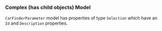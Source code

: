 ### Complex (has child objects) Model ###
`CarFinderParameter` model has properties of type `Selection` which have an `Id` and `Description` properties.